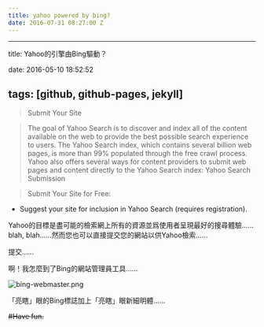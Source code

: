 ```yaml
---
title: yahoo powered by bing?
date: 2016-07-31 08:27:00 Z
---
```


---
title: Yahoo的引擎由Bing驅動？

date: 2016-05-10 18:52:52

tags: [github, github-pages, jekyll]
---
>Submit Your Site

>The goal of Yahoo Search is to discover and index all of the content available on the web to provide the best possible search experience to users. The Yahoo Search index, which contains several billion web pages, is more than 99% populated through the free crawl process. Yahoo also offers several ways for content providers to submit web pages and content directly to the Yahoo Search index:
Yahoo Search Submission

>Submit Your Site for Free:
- Suggest your site for inclusion in Yahoo Search (requires registration).

Yahoo的目標是盡可能的檢索網上所有的資源並爲使用者呈現最好的搜尋體驗……blah, blah……然而您也可以直接提交您的網站以供Yahoo檢索……

提交……

啊！我怎麼到了Bing的網站管理員工具……

![bing-webmaster.png](https://ooo.0o0.ooo/2016/05/10/5731be0782f37.png)

「亮瞎」眼的Bing標誌加上「亮瞎」眼新細明體……

~~#Have fun.~~
